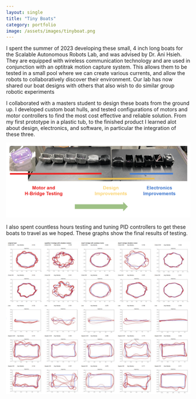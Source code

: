 ```yaml
---
layout: single
title: "Tiny Boats"
category: portfolio
image: /assets/images/tinyboat.png
---
```


I spent the summer of 2023 developing these small, 4 inch long boats for the Scalable Autonomous Robots Lab, and was advised by Dr. Ani Hsieh. They are equipped with wireless communication technology and are used in conjunction with an optitrak motion capture system. This allows them to be tested in a small pool where we can create various currents, and allow the robots to collaboratively discover their environment. Our lab has now shared our boat designs with others that also wish to do similar group robotic experiments

I collaborated with a masters student to design these boats from the ground up. I developed custom boat hulls, and tested configurations of motors and motor controllers to find the most cost effective and reliable solution. From my first prototype in a plastic tub, to the finished product I learned alot about design, electronics, and software, in particular the integration of these three. 

![Development Process of Boats](/assets/images/fishyBoatDevelopment.png)

I also spent countless hours testing and tuning PID controllers to get these boats to travel as we hoped. These graphs show the final results of testing.

![PID Tuning Results (left original, proceeding to right are continued improvements to the new PID controller](/assets/images/PID.png)

